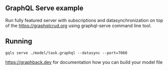 ## GraphQL Serve example 

Run fully featured server with subscriptions and datasynchronization
on top of the https://graphqlcrud.org using graphql-serve command line tool.

## Running

```
gqls serve ./model/task.graphql --datasync --port=7060
```


https://graphback.dev for documentation how you can build your model file
